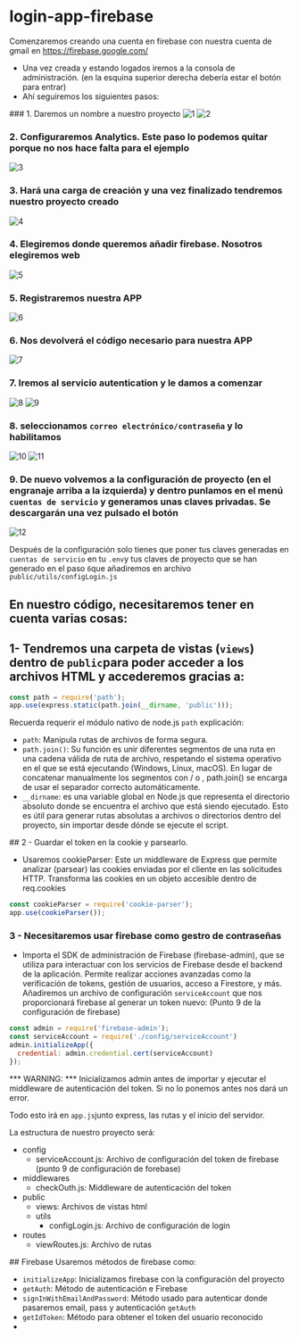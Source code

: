 # login-app-firebase
 Comenzaremos creando una cuenta en firebase con nuestra cuenta de gmail en https://firebase.google.com/
- Una vez creada y estando logados iremos a la consola de administración. (en la esquina superior derecha debería estar el botón para entrar) 
- Ahí seguiremos los siguientes pasos:


### 1. Daremos un nombre a nuestro proyecto
![1](./img/1.png)
![2](./img/2.png)

### 2. Configuraremos Analytics. Este paso lo podemos quitar porque no nos hace falta para el ejemplo
![3](./img/3.png)

### 3. Hará una carga de creación y una vez finalizado tendremos nuestro proyecto creado
![4](./img/4.png)

### 4. Elegiremos donde queremos añadir firebase. Nosotros elegiremos web
![5](./img/5.png)

### 5. Registraremos nuestra APP
![6](./img/6.png)

### 6. Nos devolverá el código necesario para nuestra APP
![7](./img/7.png)

### 7. Iremos al servicio autentication y le damos a comenzar
![8](./img/8.png)
![9](./img/9.png)

### 8. seleccionamos `correo electrónico/contraseña` y lo habilitamos
![10](./img/10.png)
![11](./img/11.png)

### 9. De nuevo volvemos a la configuración de proyecto (en el engranaje arriba a la izquierda) y dentro punlamos en el menú `cuentas de servicio` y generamos unas claves privadas. Se descargarán una vez pulsado el botón
![12](./img/12.png)


Después de la configuración solo tienes que poner tus claves generadas en `cuentas de servicio` en tu `.env`y tus claves de proyecto que se han generado en el paso `6`que añadiremos en archivo `public/utils/configLogin.js`  

## En nuestro código, necesitaremos tener en cuenta varias cosas:

## 1- Tendremos una carpeta de vistas (`views`) dentro de `public`para poder acceder a los archivos HTML y accederemos gracias a:
```js
const path = require('path');
app.use(express.static(path.join(__dirname, 'public')));
```
Recuerda requerir el módulo nativo de node.js `path`
explicación: 
- `path`: Manipula rutas de archivos de forma segura.
- `path.join()`: Su función es unir diferentes segmentos de una ruta en una cadena válida de ruta de archivo, respetando el sistema operativo en el que se está ejecutando (Windows, Linux, macOS). En lugar de concatenar manualmente los segmentos con / o \, path.join() se encarga de usar el separador correcto automáticamente.
- `__dirname`: es una variable global en Node.js que representa el directorio absoluto donde se encuentra el archivo que está siendo ejecutado. Esto es útil para generar rutas absolutas a archivos o directorios dentro del proyecto, sin importar desde dónde se ejecute el script.

## 2 - Guardar el token en la cookie y parsearlo.
- Usaremos cookieParser: Este un middleware de Express que permite analizar (parsear) las cookies enviadas por el cliente en las solicitudes HTTP. Transforma las cookies en un objeto accesible dentro de req.cookies

```js
const cookieParser = require('cookie-parser');
app.use(cookieParser());
```

### 3 - Necesitaremos usar firebase como gestro de contraseñas
- Importa el SDK de administración de Firebase (firebase-admin), que se utiliza para interactuar con los servicios de Firebase desde el backend de la aplicación. Permite realizar acciones avanzadas como la verificación de tokens, gestión de usuarios, acceso a Firestore, y más.
Añadiremos un archivo de configuración `serviceAccount` que nos proporcionará firebase al generar un token nuevo: (Punto 9 de la configuración de firebase)

```js
const admin = require('firebase-admin');
const serviceAccount = require('./config/serviceAccount')
admin.initializeApp({
  credential: admin.credential.cert(serviceAccount)
});
```
*** WARNING: *** Inicializamos admin antes de importar y ejecutar el middleware de autenticación del token. Si no lo ponemos antes nos dará un error.

Todo esto irá en `app.js`junto express, las rutas y el inicio del servidor.

La estructura de nuestro proyecto será:
- config
  - serviceAccount.js: Archivo de configuración del token de firebase (punto 9 de configuración de forebase)
- middlewares
  - checkOuth.js: Middleware de autenticación del token
- public
  - views: Archivos de vistas html
  - utils
    - configLogin.js: Archivo de configuración de login
- routes
  - viewRoutes.js: Archivo de rutas

## Firebase
Usaremos métodos de firebase como:
- `initializeApp`: Inicializamos firebase con la configuración del proyecto
- `getAuth`: Método de autenticación e Firebase
- `signInWithEmailAndPassword`: Método usado para autenticar donde pasaremos email, pass y autenticación `getAuth`
- `getIdToken`: Método para obtener el token del usuario reconocido
-   
